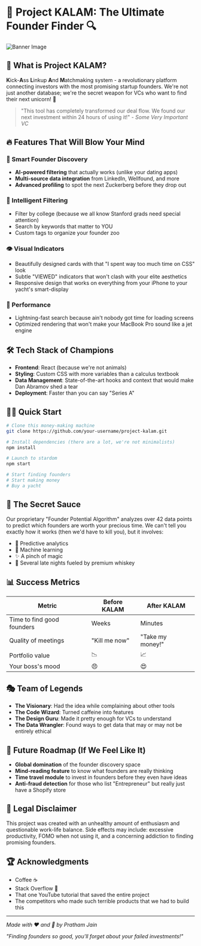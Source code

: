 # 🚀 Project KALAM: The Ultimate Founder Finder 🔍

![Banner Image](https://i.imgur.com/placeholder.jpg) <!-- Replace with your actual banner image -->

## 🌟 What is Project KALAM?

**K**ick-**A**ss **L**inkup **A**nd **M**atchmaking system - a revolutionary platform connecting investors with the most promising startup founders. We're not just another database; we're the secret weapon for VCs who want to find their next unicorn! 🦄

> "This tool has completely transformed our deal flow. We found our next investment within 24 hours of using it!" - *Some Very Important VC*

## 🔥 Features That Will Blow Your Mind

### 💎 Smart Founder Discovery
- **AI-powered filtering** that actually works (unlike your dating apps)
- **Multi-source data integration** from LinkedIn, Wellfound, and more
- **Advanced profiling** to spot the next Zuckerberg before they drop out

### 🧠 Intelligent Filtering
- Filter by college (because we all know Stanford grads need special attention)
- Search by keywords that matter to YOU
- Custom tags to organize your founder zoo

### 👁️ Visual Indicators
- Beautifully designed cards with that "I spent way too much time on CSS" look
- Subtle "VIEWED" indicators that won't clash with your elite aesthetics
- Responsive design that works on everything from your iPhone to your yacht's smart-display

### 🚄 Performance
- Lightning-fast search because ain't nobody got time for loading screens
- Optimized rendering that won't make your MacBook Pro sound like a jet engine

## 🛠️ Tech Stack of Champions

- **Frontend**: React (because we're not animals)
- **Styling**: Custom CSS with more variables than a calculus textbook
- **Data Management**: State-of-the-art hooks and context that would make Dan Abramov shed a tear
- **Deployment**: Faster than you can say "Series A"

## 🏃‍♂️ Quick Start

```bash
# Clone this money-making machine
git clone https://github.com/your-username/project-kalam.git

# Install dependencies (there are a lot, we're not minimalists)
npm install

# Launch to stardom
npm start

# Start finding founders
# Start making money
# Buy a yacht
```

## 🧪 The Secret Sauce

Our proprietary "Founder Potential Algorithm" analyzes over 42 data points to predict which founders are worth your precious time. We can't tell you exactly how it works (then we'd have to kill you), but it involves:

- 🔮 Predictive analytics 
- 🤖 Machine learning
- ✨ A pinch of magic
- 🥃 Several late nights fueled by premium whiskey

## 📊 Success Metrics

| Metric | Before KALAM | After KALAM |
|--------|--------------|-------------|
| Time to find good founders | Weeks | Minutes |
| Quality of meetings | "Kill me now" | "Take my money!" |
| Portfolio value | 📉 | 📈 |
| Your boss's mood | 😠 | 😍 |

## 🎭 Team of Legends

- **The Visionary**: Had the idea while complaining about other tools
- **The Code Wizard**: Turned caffeine into features
- **The Design Guru**: Made it pretty enough for VCs to understand
- **The Data Wrangler**: Found ways to get data that may or may not be entirely ethical

## 🔮 Future Roadmap (If We Feel Like It)

- **Global domination** of the founder discovery space
- **Mind-reading feature** to know what founders are really thinking
- **Time travel module** to invest in founders before they even have ideas
- **Anti-fraud detection** for those who list "Entrepreneur" but really just have a Shopify store

## 🚨 Legal Disclaimer

This project was created with an unhealthy amount of enthusiasm and questionable work-life balance. Side effects may include: excessive productivity, FOMO when not using it, and a concerning addiction to finding promising founders.

## 🏆 Acknowledgments

- Coffee ☕
- Stack Overflow 🧩
- That one YouTube tutorial that saved the entire project
- The competitors who made such terrible products that we had to build this

---

*Made with ❤️ and 🤪 by Pratham Jain*

*"Finding founders so good, you'll forget about your failed investments!"*

